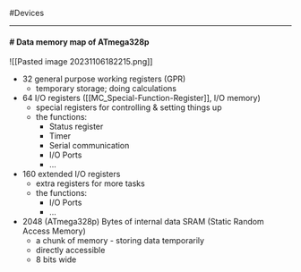 #Devices 

---
#### # Data memory map of ATmega328p

![[Pasted image 20231106182215.png]]

- 32 general purpose working registers (GPR)
	- temporary storage; doing calculations
- 64 I/O registers ([[MC_Special-Function-Register]], I/O memory)
	- special registers for controlling & setting things up
	- the functions:
		- Status register
		- Timer
		- Serial communication
		- I/O Ports
		- ...
- 160 extended I/O registers
	- extra registers for more tasks
	- the functions:
		- I/O Ports
		- ...
- 2048 (ATmega328p) Bytes of internal data SRAM (Static Random Access Memory)
	- a chunk of memory - storing data temporarily 
	- directly accessible
	- 8 bits wide

